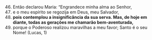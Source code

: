 46. Então declarou Maria: “Engrandece minha alma ao Senhor,
47. e o meu espírito se regozija em Deus, meu Salvador,
48. **pois contemplou a insignificância da sua serva. Mas, de hoje em diante, todas as gerações me chamarão bem-aventurada,**
49. porque o Poderoso realizou maravilhas a meu favor; Santo é o seu Nome!
(Lucas, 1)